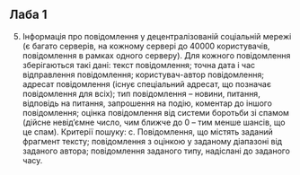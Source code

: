 ## Лаба 1  
5. Інформація про повідомлення у децентралізованій соціальній мережі (є
багато серверів, на кожному сервері до 40000 користувачів,
повідомлення в рамках одного серверу). Для кожного повідомлення
зберігаються такі дані: текст повідомлення; точна дата і час
відправлення повідомлення; користувач-автор повідомлення; адресат
повідомлення (існує спеціальний адресат, що позначає повідомлення
для всіх); тип повідомлення – новини, питання, відповідь на питання,
запрошення на подію, коментар до іншого повідомлення; оцінка
повідомлення від системи боротьби зі спамом (дійсне невід’ємне
число, чим ближче до 0 – тим менше шансів, що це спам). Критерії
пошуку:
c. Повідомлення, що містять заданий фрагмент тексту;
повідомлення з оцінкою у заданому діапазоні від заданого
автора; повідомлення заданого типу, надіслані до заданого часу.  
